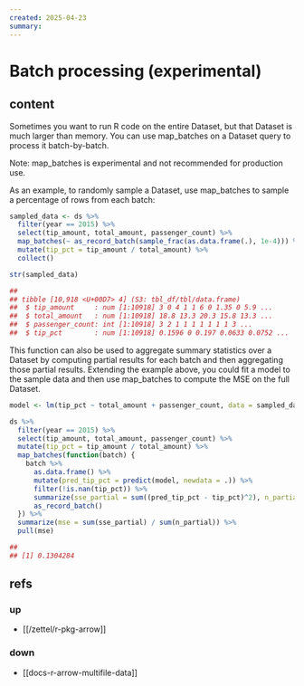 ```yaml
---
created: 2025-04-23
summary:
---
```


# Batch processing (experimental) 

## content

Sometimes you want to run R code on the entire Dataset, but that Dataset is much larger than memory. You can use map_batches on a Dataset query to process it batch-by-batch.

Note: map_batches is experimental and not recommended for production use.

As an example, to randomly sample a Dataset, use map_batches to sample a percentage of rows from each batch:

```r
sampled_data <- ds %>%
  filter(year == 2015) %>%
  select(tip_amount, total_amount, passenger_count) %>%
  map_batches(~ as_record_batch(sample_frac(as.data.frame(.), 1e-4))) %>%
  mutate(tip_pct = tip_amount / total_amount) %>%
  collect()

str(sampled_data)
```

```r
## 
## tibble [10,918 <U+00D7> 4] (S3: tbl_df/tbl/data.frame)
##  $ tip_amount     : num [1:10918] 3 0 4 1 1 6 0 1.35 0 5.9 ...
##  $ total_amount   : num [1:10918] 18.8 13.3 20.3 15.8 13.3 ...
##  $ passenger_count: int [1:10918] 3 2 1 1 1 1 1 1 1 3 ...
##  $ tip_pct        : num [1:10918] 0.1596 0 0.197 0.0633 0.0752 ...
```

This function can also be used to aggregate summary statistics over a Dataset by computing partial results for each batch and then aggregating those partial results. Extending the example above, you could fit a model to the sample data and then use map_batches to compute the MSE on the full Dataset.

```r
model <- lm(tip_pct ~ total_amount + passenger_count, data = sampled_data)

ds %>%
  filter(year == 2015) %>%
  select(tip_amount, total_amount, passenger_count) %>%
  mutate(tip_pct = tip_amount / total_amount) %>%
  map_batches(function(batch) {
    batch %>%
      as.data.frame() %>%
      mutate(pred_tip_pct = predict(model, newdata = .)) %>%
      filter(!is.nan(tip_pct)) %>%
      summarize(sse_partial = sum((pred_tip_pct - tip_pct)^2), n_partial = n()) %>%
      as_record_batch()
  }) %>%
  summarize(mse = sum(sse_partial) / sum(n_partial)) %>%
  pull(mse)
```

```r
## 
## [1] 0.1304284
```

## refs

### up

- [[/zettel/r-pkg-arrow]]

### down

* [[docs-r-arrow-multifile-data]]

